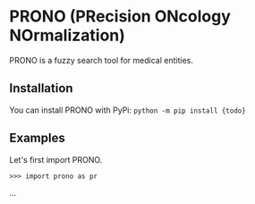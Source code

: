 # PRONO (PRecision ONcology NOrmalization)
PRONO is a fuzzy search tool for medical entities.

## Installation

You can install PRONO with PyPi:
`python -m pip install {todo}`

## Examples

Let's first import PRONO.

```python3
>>> import prono as pr
```

...
